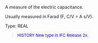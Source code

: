 ﻿A measure of the electric capacitance.

Usually measured in Farad (F, C/V = A s/V).

Type: REAL

> <font size="-1" color="#0000FF">HISTORY New type in IFC Release 2x.
</font>

